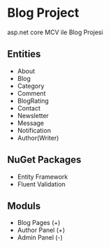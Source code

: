 
# Blog Project

asp.net core MCV ile Blog Projesi

## Entities
- About
- Blog
- Category
- Comment
- BlogRating
- Contact
- Newsletter
- Message
- Notification
- Author(Writer)

## NuGet Packages
- Entity Framework
- Fluent Validation

## Moduls
- Blog Pages (+)
- Author Panel (+)
- Admin Panel (-)
